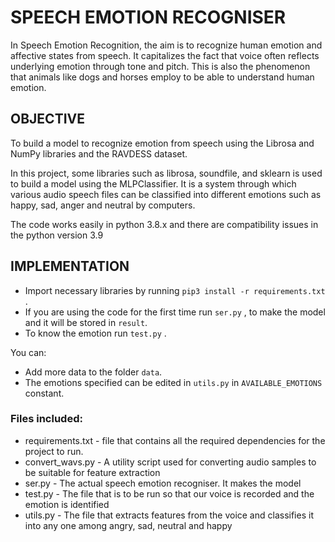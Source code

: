 # SPEECH EMOTION RECOGNISER

In Speech Emotion Recognition, the aim is to  recognize human emotion and affective states from speech. It capitalizes  the fact that voice often reflects underlying emotion through tone and pitch. This is also the phenomenon that animals like dogs and horses employ to be able to understand human emotion.

## OBJECTIVE

To build a model to recognize emotion from speech using the Librosa and NumPy libraries  and the RAVDESS dataset.

In this project, some libraries such as librosa, soundfile, and sklearn is used to build a model using the MLPClassifier.  It is a system through which various audio speech files can be classified into different emotions such as happy, sad, anger and neutral by computers.

The code works easily in python 3.8.x and there are compatibility issues in the python version 3.9

## IMPLEMENTATION 

- Import necessary libraries by running `pip3 install -r requirements.txt` .
- If you are using the code for the first time run `ser.py` , to make the model and it will be stored in `result`.
- To know the emotion run `test.py` .

You can:
 
- Add more data to the folder `data`.
- The emotions specified can be edited in `utils.py` in `AVAILABLE_EMOTIONS` constant.

### Files included:

- requirements.txt - file that contains all the required dependencies for the project to run.
- convert_wavs.py - A utility script used for converting audio samples to be suitable for feature extraction
- ser.py - The actual speech emotion recogniser. It makes the model
- test.py - The file that is to be run so that our voice is recorded and the emotion is identified
- utils.py - The file that extracts features from the voice and classifies it into any one among angry, sad, neutral and happy
